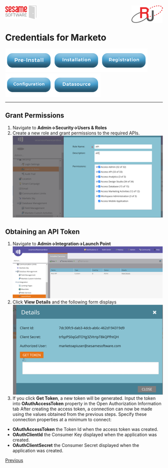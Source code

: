 <img  src="../../images/SesameSoftwareLogo-2020Final.png" width="100"><img align=right src="../../images/RJOrbitLogo-2021Final.png" width="100">

# Credentials for Marketo

[![Pre-Installation](../../images/Button_PreInstall.png)](../../README.md)[![Installation](../../images/Button_Installation.png)](../../guides/installguide.md)[![Registration](../../images/Button_Registration.png)](../../guides/RegistrationGuide.md)[![Configuration](../../images/Button_Configuration.png)](../../guides/configurationGuide.md)[![Datasource](../../images/Button_Datasource.png)](../README.md)

---

## Grant Permissions

1. Navigate to **Admin&rarr;Security&rarr;Users & Roles**
2. Create a new role and grant permissions to the required APIs.
![account id](../../images/MarketoCreds1.PNG)

## Obtaining an API Token

1. Navigate to **Admin&rarr;Integration&rarr;Launch Point**
![Manage Authentication](../../images/MarketoCreds2.PNG)
2. Click **View Details** and the following form displays
![Manage Authentication](../../images/MarketoCreds3.PNG)
3. If you click **Get Token**, a new token will be generated.
Input the token into **OAuthAccessToken** property in the Open Authorization Information tab
After creating the access token, a connection can now be made using the values obtained from the previous steps. Specify these connection properties at a minimum to connect:

- **OAuthAccessToken** the Token Id when the access token was created.
- **OAuthClientId** the Consumer Key displayed when the application was created.
- **OAuthClientSecret** the Consumer Secret displayed when the application was created.

[Previous](../marketo.md)